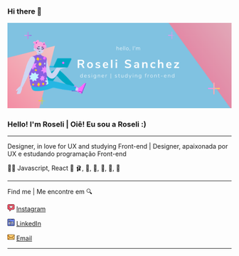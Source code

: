 ### Hi there 👋

<!--
**roselisanchez/roselisanchez** is a ✨ _special_ ✨ repository because its `README.md` (this file) appears on your GitHub profile.

Here are some ideas to get you started:

- 🔭 I’m currently working on ...
- 🌱 I’m currently learning ...
- 👯 I’m looking to collaborate on ...
- 🤔 I’m looking for help with ...
- 💬 Ask me about ...
- 📫 How to reach me: ...
- 😄 Pronouns: ...
- ⚡ Fun fact: ...
-->
![cover](https://github.com/roselisanchez/roselisanchez/blob/main/img/coverRose.png)  



### Hello! I'm Roseli | Oiê! Eu sou a Roseli :)

---
 Designer, in love for UX and studying Front-end | Designer, apaixonada por UX e estudando programação Front-end
 
 :woman_technologist: Javascript, React
 :sparkling_heart: :ballet_shoes:, :art:, :closed_book:, :fox_face:, :pizza:, :icecream:
 

---


Find me | Me encontre em :mag:  

<a href="https://www.instagram.com/roseliices/"><img src="https://github.com/roselisanchez/roselisanchez/blob/main/img/instagram.png" width="16"></img></a> [Instagram](https://www.instagram.com/roseliices)  

<a href="https://www.linkedin.com/in/roselisanchez"><img src="https://github.com/roselisanchez/roselisanchez/blob/main/img/linkedin.png" width="16"></img></a> [LinkedIn](https://www.linkedin.com/in/roselisanchez)  

<a href="mailto:roseli.ssm@gmail.com"><img src="https://github.com/roselisanchez/roselisanchez/blob/main/img/email.png" width="16"></img></a> [Email](mailto:roseli.ssm@gmail.com)  

--- 
